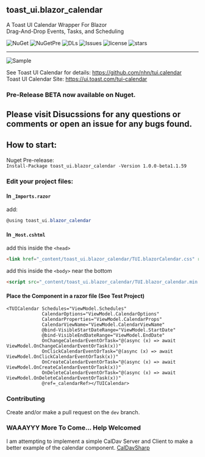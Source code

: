 ## toast_ui.blazor_calendar
A Toast UI Calendar Wrapper For Blazor  
Drag-And-Drop Events, Tasks, and Scheduling  

![NuGet](https://img.shields.io/nuget/vpre/toast_ui.blazor_calendar?color=blue)
![NuGetPre](https://img.shields.io/nuget/v/toast_ui.blazor_calendar?label=Pre-Release&color=yellow)
![DLs](https://img.shields.io/nuget/dt/toast_ui.blazor_calendar?color=brightgreen&label=NuGet%20downloads)
![Issues](https://img.shields.io/github/issues/gismofx/toast_ui.blazor_calendar?color=red)
![license](https://img.shields.io/github/license/gismofx/toast_ui.blazor_calendar?color=brightgreen)
![stars](https://img.shields.io/github/stars/gismofx/toast_ui.blazor_calendar?style=social)

---
![Sample](Sample.JPG)

See Toast UI Calendar for details:
https://github.com/nhn/tui.calendar  
Toast UI Calendar Site:
https://ui.toast.com/tui-calendar


### Pre-Release BETA now available on Nuget.

## Please visit Disucssions for any questions or comments or open an issue for any bugs found.

## How to start:

####
Nuget Pre-release:  
`Install-Package toast_ui.blazor_calendar -Version 1.0.0-beta1.1.59`

### Edit your project files:
#### In `_Imports.razor` 
add: 
```c#
@using toast_ui.blazor_calendar
```

#### In `_Host.cshtml` 
add this inside the `<head>` 
```html
<link href="_content/toast_ui.blazor_calendar/TUI.blazorCalendar.css" rel="stylesheet">
```

add this inside the `<body>` near the bottom 
```html
<script src="_content/toast_ui.blazor_calendar/TUI.blazor_calendar.min.js"></script> 
```

#### Place the Component in a razor file (See Test Project)
```razor
<TUICalendar Schedules="ViewModel.Schedules" 
             CalendarOptions="ViewModel.CalendarOptions" 
             CalendarProperties="ViewModel.CalendarProps"
             CalendarViewName="ViewModel.CalendarViewName"
             @bind-VisibleStartDateRange="ViewModel.StartDate"
             @bind-VisibleEndDateRange="ViewModel.EndDate"
             OnChangeCalendarEventOrTask="@(async (x) => await ViewModel.OnChangeCalendarEventOrTask(x))"
             OnClickCalendarEventOrTask="@(async (x) => await ViewModel.OnClickCalendarEventOrTask(x))"
             OnCreateCalendarEventOrTask="@(async (x) => await ViewModel.OnCreateCalendarEventOrTask(x))"
             OnDeleteCalendarEventOrTask="@(async (x) => await ViewModel.OnDeleteCalendarEventOrTask(x))"
             @ref=_calendarRef></TUICalendar>
```

### Contributing
Create and/or make a pull request on the `dev` branch.


### WAAAYYY More To Come... Help Welcomed

I am attempting to implement a simple CalDav Server and Client to make a better example of the calendar component.
[CalDavSharp](https://github.com/gismofx/CalDavSharp)
